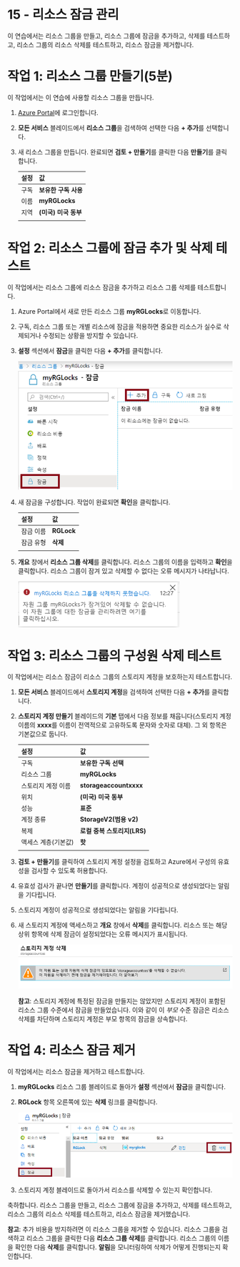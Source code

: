 ﻿---
wts:
    title: '15 - 리소스 잠금 관리(5분)'
    module: '모듈 05: ID, 거버넌스, 개인 정보 및 규정 준수 기능에 대해 설명하기'
---
# 15 - 리소스 잠금 관리

이 연습에서는 리소스 그룹을 만들고, 리소스 그룹에 잠금을 추가하고, 삭제를 테스트하고, 리소스 그룹의 리소스 삭제를 테스트하고, 리소스 잠금을 제거합니다. 

# 작업 1: 리소스 그룹 만들기(5분)

이 작업에서는 이 연습에 사용할 리소스 그룹을 만듭니다. 

1. [Azure Portal](https://portal.azure.com)에 로그인합니다.

2. **모든 서비스** 블레이드에서 **리소스 그룹**을 검색하여 선택한 다음 **+ 추가**를 선택합니다.

3. 새 리소스 그룹을 만듭니다. 완료되면 **검토 + 만들기**를 클릭한 다음 **만들기**를 클릭합니다. 

    | 설정 | 값 |
    | -- | -- |
    | 구독 | **보유한 구독 사용** |
    | 이름 | **myRGLocks** |
    | 지역 | **(미국) 미국 동부** |
    | | |

# 작업 2:  리소스 그룹에 잠금 추가 및 삭제 테스트

이 작업에서는 리소스 그룹에 리소스 잠금을 추가하고 리소스 그룹 삭제를 테스트합니다. 

1. Azure Portal에서 새로 만든 리소스 그룹 **myRGLocks**로 이동합니다.

2. 구독, 리소스 그룹 또는 개별 리소스에 잠금을 적용하면 중요한 리소스가 실수로 삭제되거나 수정되는 상황을 방지할 수 있습니다. 

3. **설정** 섹션에서 **잠금**을 클릭한 다음 **+ 추가**를 클릭합니다. 

    ![잠금 창이 표시된 myRGLocks 리소스 그룹의 스크린샷.](../images/1601.png)

4. 새 잠금을 구성합니다. 작업이 완료되면 **확인**을 클릭합니다. 

    | 설정 | 값 |
    | -- | -- |
    | 잠금 이름 | **RGLock** |
    | 잠금 유형 | **삭제** |
    | | |

5. **개요** 창에서 **리소스 그룹 삭제**를 클릭합니다. 리소스 그룹의 이름을 입력하고 **확인**을 클릭합니다. 리소스 그룹이 잠겨 있고 삭제할 수 없다는 오류 메시지가 나타납니다.

    ![삭제 잠금 실패의 스크린샷.](../images/1602.png)

# 작업 3: 리소스 그룹의 구성원 삭제 테스트

이 작업에서는 리소스 잠금이 리소스 그룹의 스토리지 계정을 보호하는지 테스트합니다. 

1. **모든 서비스** 블레이드에서 **스토리지 계정**을 검색하여 선택한 다음 **+ 추가**를 클릭합니다. 

2. **스토리지 계정 만들기** 블레이드의 **기본** 탭에서 다음 정보를 채웁니다(스토리지 계정 이름의 **xxxx**를 이름이 전역적으로 고유하도록 문자와 숫자로 대체). 그 외 항목은 기본값으로 둡니다.

    | 설정 | 값 | 
    | --- | --- |
    | 구독 | **보유한 구독 선택** |
    | 리소스 그룹 | **myRGLocks** |
    | 스토리지 계정 이름 | **storageaccountxxxx** |
    | 위치 | **(미국) 미국 동부**  |
    | 성능 | **표준** |
    | 계정 종류 | **StorageV2(범용 v2)** |
    | 복제 | **로컬 중복 스토리지(LRS)** |
    | 액세스 계층(기본값) | **핫** |
    | | |

3. **검토 + 만들기**를 클릭하여 스토리지 계정 설정을 검토하고 Azure에서 구성의 유효성을 검사할 수 있도록 허용합니다. 

4. 유효성 검사가 끝나면 **만들기**를 클릭합니다. 계정이 성공적으로 생성되었다는 알림을 기다립니다. 

5.  스토리지 계정이 성공적으로 생성되었다는 알림을 기다립니다. 

6. 새 스토리지 계정에 액세스하고 **개요** 창에서 **삭제**를 클릭합니다. 리소스 또는 해당 상위 항목에 삭제 잠금이 설정되었다는 오류 메시지가 표시됩니다. 

    ![스토리지 계정 삭제 오류의 스크린샷.](../images/1603.png)

    **참고**: 스토리지 계정에 특정된 잠금을 만들지는 않았지만 스토리지 계정이 포함된 리소스 그룹 수준에서 잠금을 만들었습니다. 이와 같이 이 *부모* 수준 잠금은 리소스 삭제를 차단하며 스토리지 계정은 부모 항목의 잠금을 상속합니다.

# 작업 4: 리소스 잠금 제거

이 작업에서는 리소스 잠금을 제거하고 테스트합니다. 

1. **myRGLocks** 리소스 그룹 블레이드로 돌아가 **설정** 섹션에서 **잠금**을 클릭합니다.
    
2. **RGLock** 항목 오른쪽에 있는 **삭제** 링크를 클릭합니다.

    ![삭제 링크가 강조 표시된 잠금 화면의 스크린샷.](../images/1604.png)

3. 스토리지 계정 블레이드로 돌아가서 리소스를 삭제할 수 있는지 확인합니다.

축하합니다. 리소스 그룹을 만들고, 리소스 그룹에 잠금을 추가하고, 삭제를 테스트하고, 리소스 그룹의 리소스 삭제를 테스트하고, 리소스 잠금을 제거했습니다. 

**참고**: 추가 비용을 방지하려면 이 리소스 그룹을 제거할 수 있습니다. 리소스 그룹을 검색하고 리소스 그룹을 클릭한 다음 **리소스 그룹 삭제**를 클릭합니다. 리소스 그룹의 이름을 확인한 다음 **삭제**를 클릭합니다. **알림**을 모니터링하여 삭제가 어떻게 진행되는지 확인합니다.